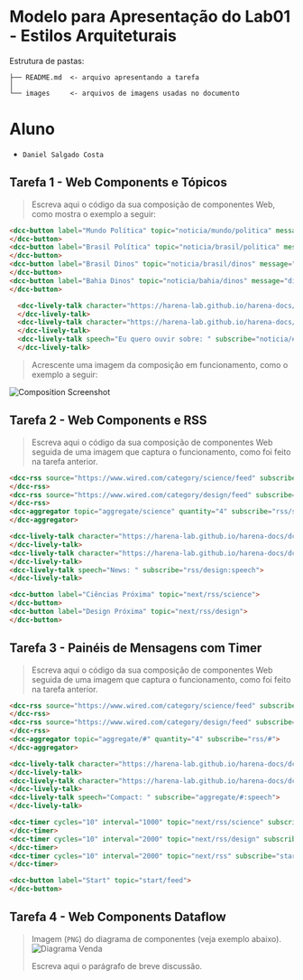 # Modelo para Apresentação do Lab01 - Estilos Arquiteturais

Estrutura de pastas:

~~~
├── README.md  <- arquivo apresentando a tarefa
│
└── images     <- arquivos de imagens usadas no documento
~~~

# Aluno
* `Daniel Salgado Costa`

## Tarefa 1 - Web Components e Tópicos

> Escreva aqui o código da sua composição de componentes Web, como mostra o exemplo a seguir:

~~~html
<dcc-button label="Mundo Política" topic="noticia/mundo/politica" message="política do mundo">
</dcc-button>
<dcc-button label="Brasil Política" topic="noticia/brasil/politica" message="política do brasil">
</dcc-button>
<dcc-button label="Brasil Dinos" topic="noticia/brasil/dinos" message="dinos do brasil">
</dcc-button>
<dcc-button label="Bahia Dinos" topic="noticia/bahia/dinos" message="dinos da bahia">
</dcc-button>

  <dcc-lively-talk character="https://harena-lab.github.io/harena-docs/dccs/tutorial/images/doctor.png" speech="Eu quero ouvir sobre: " subscribe="noticia/#/politica:speech">
  </dcc-lively-talk>
  <dcc-lively-talk character="https://harena-lab.github.io/harena-docs/dccs/tutorial/images/nurse.png" speech="Eu quero ouvir sobre: " subscribe="noticia/brasil/#:speech">
  </dcc-lively-talk>
  <dcc-lively-talk speech="Eu quero ouvir sobre: " subscribe="noticia/#/#:speech">
  </dcc-lively-talk>
~~~

> Acrescente uma imagem da composição em funcionamento, como o exemplo a seguir:

![Composition Screenshot](images/dcc-composition.png)

## Tarefa 2 - Web Components e RSS
> Escreva aqui o código da sua composição de componentes Web seguida de uma imagem que captura o funcionamento, como foi feito na tarefa anterior.

~~~html
<dcc-rss source="https://www.wired.com/category/science/feed" subscribe="next/rss/science:next" topic="rss/science">
</dcc-rss>
<dcc-rss source="https://www.wired.com/category/design/feed" subscribe="next/rss/design:next" topic="rss/design">
</dcc-rss>
<dcc-aggregator topic="aggregate/science" quantity="4" subscribe="rss/science">
</dcc-aggregator>

<dcc-lively-talk character="https://harena-lab.github.io/harena-docs/dccs/tutorial/images/doctor.png" speech="Compact: " subscribe="aggregate/science:speech">
</dcc-lively-talk>
<dcc-lively-talk character="https://harena-lab.github.io/harena-docs/dccs/tutorial/images/nurse.png" speech="News: " subscribe="rss/science:speech">
</dcc-lively-talk>
<dcc-lively-talk speech="News: " subscribe="rss/design:speech">
</dcc-lively-talk>

<dcc-button label="Ciências Próxima" topic="next/rss/science">
</dcc-button>
<dcc-button label="Design Próxima" topic="next/rss/design">
</dcc-button>
~~~

## Tarefa 3 - Painéis de Mensagens com Timer
> Escreva aqui o código da sua composição de componentes Web seguida de uma imagem que captura o funcionamento, como foi feito na tarefa anterior.

~~~html
<dcc-rss source="https://www.wired.com/category/science/feed" subscribe="next/rss/science:next" topic="rss/science">
</dcc-rss>
<dcc-rss source="https://www.wired.com/category/design/feed" subscribe="next/rss/design:next" topic="rss/design">
</dcc-rss>
<dcc-aggregator topic="aggregate/#" quantity="4" subscribe="rss/#">
</dcc-aggregator>

<dcc-lively-talk character="https://harena-lab.github.io/harena-docs/dccs/tutorial/images/doctor.png" speech="News: " subscribe="rss/science:speech">
</dcc-lively-talk>
<dcc-lively-talk character="https://harena-lab.github.io/harena-docs/dccs/tutorial/images/nurse.png" speech="News: " subscribe="rss/design:speech">
</dcc-lively-talk>
<dcc-lively-talk speech="Compact: " subscribe="aggregate/#:speech">
</dcc-lively-talk>

<dcc-timer cycles="10" interval="1000" topic="next/rss/science" subscribe="start/feed:start">
</dcc-timer>
<dcc-timer cycles="10" interval="2000" topic="next/rss/design" subscribe="start/feed:start">
</dcc-timer>
<dcc-timer cycles="10" interval="2000" topic="next/rss" subscribe="start/feed:start">
</dcc-timer>

<dcc-button label="Start" topic="start/feed">
</dcc-button>

~~~

## Tarefa 4 - Web Components Dataflow
> Imagem (`PNG`) do diagrama de componentes (veja exemplo abaixo).
![Diagrama Venda](images/web-composition.png)
>
> Escreva aqui o parágrafo de breve discussão.

